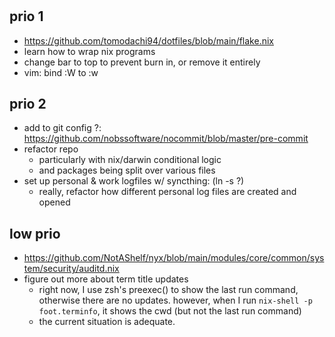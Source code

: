 #
## prio 1
- https://github.com/tomodachi94/dotfiles/blob/main/flake.nix
- learn how to wrap nix programs
- change bar to top to prevent burn in, or remove it entirely
- vim: bind :W to :w

## prio 2
- add to git config ?: https://github.com/nobssoftware/nocommit/blob/master/pre-commit
- refactor repo
  - particularly with nix/darwin conditional logic
  - and packages being split over various files
- set up personal & work logfiles w/ syncthing: (ln -s ?)
  - really, refactor how different personal log files are created and opened

## low prio
- https://github.com/NotAShelf/nyx/blob/main/modules/core/common/system/security/auditd.nix
- figure out more about term title updates
  - right now, I use zsh's preexec() to show the last run command,
    otherwise there are no updates. however, when I run
    `nix-shell -p foot.terminfo`,
    it shows the cwd (but not the last run command)
  - the current situation is adequate.
